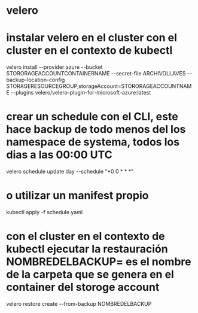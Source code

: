 # velero


# instalar velero en el cluster con el cluster en el contexto de kubectl
velero install --provider azure --bucket STORORAGEACCOUNTCONTAINERNAME --secret-file ARCHIVOLLAVES --backup-location-config STORAGERESOURCEGROUP,storageAccount=STORORAGEACCOUNTNAME --plugins velero/velero-plugin-for-microsoft-azure:latest
# crear un schedule con el CLI, este hace backup de todo menos del los namespace de systema, todos los dias a las 00:00 UTC
velero schedule update day --schedule "*0 0 * * *"
# o utilizar un manifest propio 
kubectl apply -f schedule.yaml
# con el cluster en el contexto de kubectl ejecutar la restauración NOMBREDELBACKUP= es el nombre de la carpeta que se genera en el container del storoge account
velero restore create --from-backup NOMBREDELBACKUP
